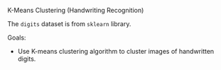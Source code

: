 K-Means Clustering (Handwriting Recognition)

The `digits` dataset is from `sklearn` library.

Goals:
- Use K-means clustering algorithm to cluster images of handwritten digits.